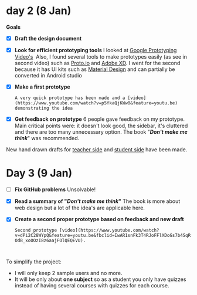 # day 2 (8 Jan)

**Goals**

- [x] **Draft the design document**

- [x] **Look for efficient prototyping tools** 
      I looked at [Google Prototyping Video's](https://www.youtube.com/watch?v=JMjozqJS44M&t=1s)
      ​
      Also, I found several tools to make prototypes easily (as see in second video) such as [Proto.io](https://proto.io/) and [Adobe XD](https://www.adobe.com/products/xd/ui-design-kits.html). I went for the second because it has UI kits such as [Material Design](https://material.io/) and can partially be converted in Android studio

- [x] **Make a first prototype**

      A very quick prototype has been made and a [video](https://www.youtube.com/watch?v=p5YkaQjKWw0&feature=youtu.be) demonstrating the idea

- [x] **Get feedback on prototype**
      6 people gave feedback on my prototype. Main critical points were: it doesn't look good, the sidebar, it's cluttered and there are too many unnecessary option. 
      The book "***Don't make me think***" was recommended.



New hand drawn drafts for [teacher side](https://github.com/artix15/Project-NAS/blob/master/Prototypes/Zaker%20Adventure%20Prototype/Draft%20Teacher%20side.jpg) and [student side](https://github.com/artix15/Project-NAS/blob/master/Prototypes/Zaker%20Adventure%20Prototype/Draft%20student%20side.jpg) have been made.



# Day 3 (9 Jan)

- [ ] **Fix GitHub problems**
      Unsolvable! 

- [x] **Read a summary of "*Don't make me think*"**
      The book is more about web design but a lot of the idea's are applicable here.

- [x] **Create a second proper prototype based on feedback and new draft**

      Second prototype [video](https://www.youtube.com/watch?v=dPi2C28WYpQ&feature=youtu.be&fbclid=IwAR1snFk3T4RJoFFlXDoGs7b4SqR7w5wlb-OdB_xoOOzI8z6aajFOlQEQEVU). 

      ​

To simplify the project: 

- I will only keep 2 sample users and no more.
- It will be only about **one subject** so as a student you only have quizzes instead of having several courses with quizzes for each course.



